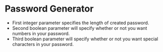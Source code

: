 # Password Generator
- First integer parameter specifies the length of created password.
- Second boolean parameter will specify whether or not you want numbers in your password.
- Third boolean parameter will specify whether or not you want special characters in your password.  
